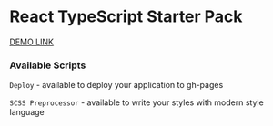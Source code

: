 # React TypeScript Starter Pack

 [DEMO LINK](https://andrii-hryhoruk.github.io/react-test-project/)

### Available Scripts

`Deploy` - available to deploy your application to gh-pages

`SCSS Preprocessor` - available to write your styles with modern style language
